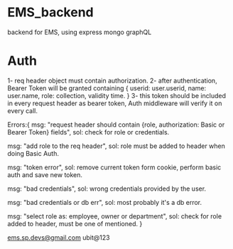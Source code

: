 # EMS_backend

backend for EMS, using express mongo graphQL

# Auth

1- req header object must contain authorization.
2- after authentication, Bearer Token will be granted containing {
userid: user.userid,
name: user.name,
role: collection,
validity time.
}
3- this token should be included in every request header as bearer token, Auth middleware will verify it on every call.

Errors:{
msg: "request header should contain {role, authorization: Basic or Bearer Token} fields",
sol: check for role or credentials.

msg: "add role to the req header",
sol: role must be added to header when doing Basic Auth.

msg: "token error",
sol: remove current token form cookie, perform basic auth and save new token.

msg: "bad credentials",
sol: wrong credentials provided by the user.

msg: "bad credentials or db err",
sol: most probably it's a db error.

msg: "select role as: employee, owner or department",
sol: check for role added to header, must be one of mentioned.
}

ems.sp.devs@gmail.com
ubit@123
